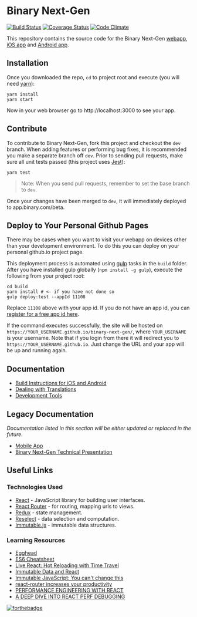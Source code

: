 # Binary Next-Gen

[![Build Status](https://travis-ci.org/binary-com/binary-next-gen.svg?branch=master)](https://travis-ci.org/binary-com/binary-next-gen)
[![Coverage Status](https://coveralls.io/repos/github/binary-com/binary-next-gen/badge.svg?branch=master)](https://coveralls.io/github/binary-com/binary-next-gen?branch=master)
[![Code Climate](https://codeclimate.com/github/binary-com/binary-next-gen/badges/gpa.svg)](https://codeclimate.com/github/binary-com/binary-next-gen)

This repository contains the source code for the Binary Next-Gen [webapp](https://app.binary.com/), [iOS app](https://itunes.apple.com/app/binary-com/id1134884301) and [Android app](https://play.google.com/store/apps/details?id=app.binary.com).

## Installation

Once you downloaded the repo, `cd` to project root and execute (you will need [yarn](https://yarnpkg.com)):
```
yarn install
yarn start
```
Now in your web browser go to http://localhost:3000 to see your app.

## Contribute

To contribute to Binary Next-Gen, fork this project and checkout the `dev` branch. When adding features or performing bug fixes, it is recommended you make a separate branch off `dev`. Prior to sending pull requests, make sure all unit tests passed (this project uses [Jest](https://facebook.github.io/jest/)):
```
yarn test
```
> Note: When you send pull requests, remember to set the base branch to `dev`.

Once your changes have been merged to `dev`, it will immediately deployed to app.binary.com/beta.

## Deploy to Your Personal Github Pages

There may be cases when you want to visit your webapp on devices other than your development environment. To do this you can deploy on your personal github.io project page. 

This deployment process is automated using [gulp](https://gulpjs.com/) tasks in the `build` folder. After you have installed gulp globally (`npm install -g gulp`), execute the following from your project root:
```
cd build
yarn install # <- if you have not done so
gulp deploy:test --appId 11108
```
Replace `11108` above with your app id. If you do not have an app id, you can [register for a free app id here](https://developers.binary.com/applications/).

If the command executes successfully, the site will be hosted on `https://YOUR_USERNAME.github.io/binary-next-gen/`, where `YOUR_USERNAME` is your username. Note that if you login from there it will redirect you to `https://YOUR_USERNAME.github.io`. Just change the URL and your app will be up and running again.

## Documentation
 * [Build Instructions for iOS and Android](docs/build-instructions-ios-android.md)
 * [Dealing with Translations](docs/translations.md)
 * [Development Tools](docs/development-tools.md)
 
## Legacy Documentation
*Documentation listed in this section will be either updated or replaced in the future.*
 * [Mobile App](docs/mobile-app.md)
 * [Binary Next-Gen Technical Presentation](https://binary-com.github.io/binary-next-gen-technical-presentation/)

## Useful Links
### Technologies Used
* [React](https://reactjs.org/) - JavaScript library for building user interfaces.
* [React Router](https://github.com/ReactTraining/react-router) - for routing, mapping urls to views.
* [Redux](https://github.com/reactjs/redux) - state management.
* [Reselect](https://github.com/reactjs/reselect) - data selection and computation.
* [Immutable.js](https://facebook.github.io/immutable-js/) - immutable data structures.

### Learning Resources
 * [Egghead](https://egghead.io/)
 * [ES6 Cheatsheet](https://www.youtube.com/watch?v=AfWYO8t7ed4)
 * [Live React: Hot Reloading with Time Travel](https://www.youtube.com/watch?v=xsSnOQynTHs)
 * [Immutable Data and React](https://www.youtube.com/watch?v=I7IdS-PbEgI)
 * [Immutable JavaScript: You can't change this](https://www.youtube.com/watch?v=wA98Coal4jk)
 * [react-router increases your productivity](https://www.youtube.com/watch?v=XZfvW1a8Xac)
 * [PERFORMANCE ENGINEERING WITH REACT](http://benchling.engineering/performance-engineering-with-react/)
 * [A DEEP DIVE INTO REACT PERF DEBUGGING](http://benchling.engineering/deep-dive-react-perf-debugging/)

[![forthebadge](http://forthebadge.com/images/badges/built-by-hipsters.svg)](http://forthebadge.com)
